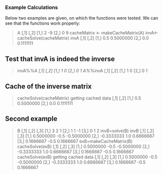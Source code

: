 ### 	Example Calculations

Below two examples are given, on which the functions were tested. We can see that the functions work properly:

> A
     [,1] [,2]
[1,]    2   -9
[2,]    0    9
> cacheMatrix <- makeCacheMatrix(A)
> invA<-cacheSolve(cacheMatrix)
> invA
     [,1]      [,2]
[1,]  0.5 0.5000000
[2,]  0.0 0.1111111

## Test that invA is indeed the inverse

> invA%*%A
     [,1] [,2]
[1,]    1    0
[2,]    0    1
> A%*%invA
     [,1] [,2]
[1,]    1    0
[2,]    0    1

## Cache of the inverse matrix

> cacheSolve(cacheMatrix)
getting cached data
     [,1]      [,2]
[1,]  0.5 0.5000000
[2,]  0.0 0.1111111

## Second example

> B
     [,1] [,2] [,3]
[1,]    3    2    1
[2,]    1    1   -1
[3,]    0    1    2
> invB=solve(B)
> invB
           [,1] [,2]       [,3]
[1,]  0.5000000 -0.5 -0.5000000
[2,] -0.3333333  1.0  0.6666667
[3,]  0.1666667 -0.5  0.1666667
> exB=makeCacheMatrix(B)
> cacheSolve(exB)
           [,1] [,2]       [,3]
[1,]  0.5000000 -0.5 -0.5000000
[2,] -0.3333333  1.0  0.6666667
[3,]  0.1666667 -0.5  0.1666667
> cacheSolve(exB)
getting cached data
           [,1] [,2]       [,3]
[1,]  0.5000000 -0.5 -0.5000000
[2,] -0.3333333  1.0  0.6666667
[3,]  0.1666667 -0.5  0.1666667
